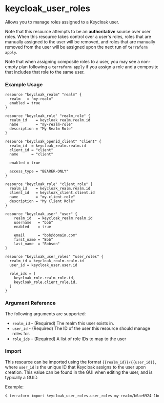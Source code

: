 # keycloak_user_roles

Allows you to manage roles assigned to a Keycloak user.

Note that this resource attempts to be an **authoritative** source over
user roles. When this resource takes control over a user's roles,
roles that are manually assigned to the user will be removed, and roles
that are manually removed from the user will be assigned upon the next run
of `terraform apply`.

Note that when assigning composite roles to a user, you may see a
non-empty plan following a `terraform apply` if you assign a role and a
composite that includes that role to the same user.

### Example Usage

```hcl
resource "keycloak_realm" "realm" {
  realm   = "my-realm"
  enabled = true
}

resource "keycloak_role" "realm_role" {
  realm_id    = keycloak_realm.realm.id
  name        = "my-realm-role"
  description = "My Realm Role"
}

resource "keycloak_openid_client" "client" {
  realm_id  = keycloak_realm.realm.id
  client_id = "client"
  name      = "client"

  enabled = true

  access_type = "BEARER-ONLY"
}

resource "keycloak_role" "client_role" {
  realm_id    = keycloak_realm.realm.id
  client_id   = keycloak_client.client.id
  name        = "my-client-role"
  description = "My Client Role"
}

resource "keycloak_user" "user" {
    realm_id   = keycloak_realm.realm.id
    username   = "bob"
    enabled    = true

    email      = "bob@domain.com"
    first_name = "Bob"
    last_name  = "Bobson"
}

resource "keycloak_user_roles" "user_roles" {
  realm_id = keycloak_realm.realm.id
  user_id = keycloak_user.user.id

  role_ids = [
    keycloak_role.realm_role.id,
    keycloak_role.client_role.id,
  ]
}
```

### Argument Reference

The following arguments are supported:

- `realm_id` - (Required) The realm this user exists in.
- `user_id` - (Required) The ID of the user this resource should
  manage roles for.
- `role_ids` - (Required) A list of role IDs to map to the user

### Import

This resource can be imported using the format
`{{realm_id}}/{{user_id}}`, where `user_id` is the unique ID that
Keycloak assigns to the user upon creation. This value can be found in
the GUI when editing the user, and is typically a GUID.

Example:

```bash
$ terraform import keycloak_user_roles.user_roles my-realm/b0ae6924-1bd5-4655-9e38-dae7c5e42924
```


